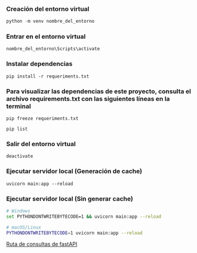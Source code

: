 ### Creación del entorno virtual
```python
python -m venv nombre_del_entorno
``` 
### Entrar en el entorno virtual
```
nombre_del_entorno\Scripts\activate
```
### Instalar dependencias
```
pip install -r requeriments.txt
```
### Para visualizar las dependencias de este proyecto, consulta el archivo requirements.txt con las siguientes líneas en la terminal
```
pip freeze requeriments.txt
```
```
pip list
```
### Salir del entorno virtual
```
deactivate
```
### Ejecutar servidor local (Generación de cache)
```
uvicorn main:app --reload
```
### Ejecutar servidor local (Sin generar cache)
```bash
# Windows
set PYTHONDONTWRITEBYTECODE=1 && uvicorn main:app --reload
```
```bash
# macOS/Linux
PYTHONDONTWRITEBYTECODE=1 uvicorn main:app --reload
```

[Ruta de consultas de fastAPI](http://127.0.0.1:8000/docs)
